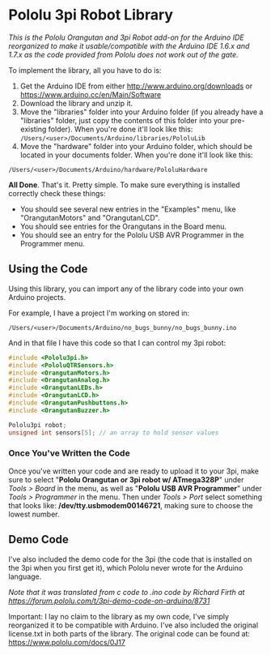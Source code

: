 # Pololu 3pi Robot Library

_This is the Pololu Orangutan and 3pi Robot add-on for the Arduino IDE reorganized to make it usable/compatible with the Arduino IDE 1.6.x and 1.7.x as the code provided from Pololu does not work out of the gate._

To implement the library, all you have to do is:
1. Get the Arduino IDE from either http://www.arduino.org/downloads or https://www.arduino.cc/en/Main/Software
2. Download the library and unzip it.
3. Move the "libraries" folder into your Arduino folder (if you already have a "libraries" folder, just copy the contents of this folder into your pre-existing folder). When you're done it'll look like this: ``` /Users/<user>/Documents/Arduino/libraries/PololuLib ```
4. Move the "hardware" folder into your Arduino folder, which should be located in your documents folder. When you're done it'll look like this:
```
/Users/<user>/Documents/Arduino/hardware/PololuHardware
```

__All Done__. That's it. Pretty simple. To make sure everything is installed correctly check these things:
- You should see several new entries in the "Examples" menu, like "OrangutanMotors" and "OrangutanLCD".
- You should see entries for the Orangutans in the Board menu.
- You should see an entry for the Pololu USB AVR Programmer in the Programmer menu.

## Using the Code
Using this library, you can import any of the library code into your own Arduino projects.


For example, I have a project I'm working on stored in:
```
/Users/<user>/Documents/Arduino/no_bugs_bunny/no_bugs_bunny.ino
```
And in that file I have this code so that I can control my 3pi robot:
```cpp
#include <Pololu3pi.h>
#include <PololuQTRSensors.h>
#include <OrangutanMotors.h>
#include <OrangutanAnalog.h>
#include <OrangutanLEDs.h>
#include <OrangutanLCD.h>
#include <OrangutanPushbuttons.h>
#include <OrangutanBuzzer.h>

Pololu3pi robot;
unsigned int sensors[5]; // an array to hold sensor values
```

### Once You've Written the Code
Once you've written your code and are ready to upload it to your 3pi, make sure to select "**Pololu Orangutan or 3pi robot w/ ATmega328P**" under *Tools > Board* in the menu, as well as "**Pololu USB AVR Programmer**" under *Tools > Programmer* in the menu. Then under *Tools > Port* select something that looks like: **/dev/tty.usbmodem00146721**, making sure to choose the lowest number.

## Demo Code
I've also included the demo code for the 3pi (the code that is installed on the 3pi when you first get it), which Pololu never wrote for the Arduino language.

*Note that it was translated from c code to .ino code by Richard Firth at https://forum.pololu.com/t/3pi-demo-code-on-arduino/8731*



Important: I lay no claim to the library as my own code, I've simply reorganized it to be compatible with Arduino. I've also included the original license.txt in both parts of the library. The original code can be found at:  https://www.pololu.com/docs/0J17